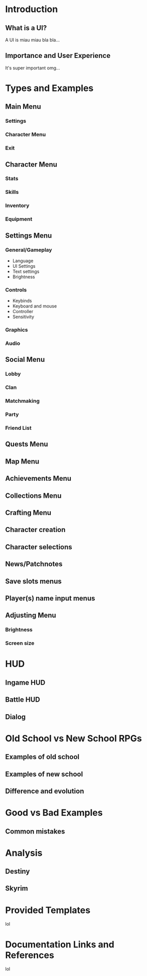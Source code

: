 # Introduction
## What is a UI?
A UI is miau miau bla bla...

## Importance and User Experience
It's super important omg...

# Types and Examples
## Main Menu
### Settings
### Character Menu
### Exit

## Character Menu
### Stats
### Skills
### Inventory
### Equipment

## Settings Menu
### General/Gameplay
- Language
- UI Settings
- Text settings
- Brightness
### Controls
- Keybinds
- Keyboard and mouse
- Controller
- Sensitivity

### Graphics
### Audio

## Social Menu
### Lobby
### Clan
### Matchmaking
### Party
### Friend List

## Quests Menu

## Map Menu

## Achievements Menu

## Collections Menu

## Crafting Menu

## Character creation

## Character selections

## News/Patchnotes

## Save slots menus

## Player(s) name input menus

## Adjusting Menu
### Brightness
### Screen size


# HUD
## Ingame HUD
## Battle HUD
## Dialog

# Old School vs New School RPGs
## Examples of old school
## Examples of new school
## Difference and evolution

# Good vs Bad Examples
## Common mistakes

# Analysis
## Destiny
## Skyrim

# Provided Templates
lol

# Documentation Links and References
lol
